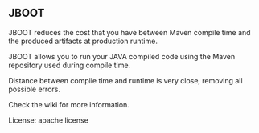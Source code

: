 ## JBOOT

JBOOT reduces the cost that you have between Maven compile time and the produced artifacts at production runtime.

JBOOT allows you to run your JAVA compiled code using the Maven repository used during compile time. 

Distance between compile time and runtime is very close, removing all possible errors.

Check the wiki for more information.

License: apache license
